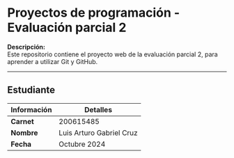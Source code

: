 # Proyectos de programación - Evaluación parcial 2

**Descripción:**  
Este repositorio contiene el proyecto web de la evaluación parcial 2, para aprender a utilizar Git y GitHub.

---

## Estudiante

| Información | Detalles                         |
| ----------- | -------------------------------- |
| **Carnet**  | 200615485                        |
| **Nombre**  | Luis Arturo Gabriel Cruz         |
| **Fecha**   | Octubre 2024                     |
